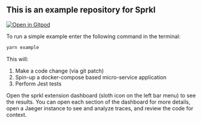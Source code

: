 ## This is an example repository for Sprkl
[![Open in Gitpod](https://gitpod.io/button/open-in-gitpod.svg)](https://gitpod.io/#https://github.com/sprkl-dev/use-sprkl)

To run a simple example enter the following command in the terminal: 
```bash
yarn example
```

This will:
1. Make a code change (via git patch) 
2. Spin-up a docker-compose based micro-service application 
3. Perform Jest tests 

Open the sprkl extension dashboard (sloth icon on the left bar menu) to see the results. You can open each section of the dashboard for more details, open a Jaeger instance to see and analyze traces, and review the code for context.
